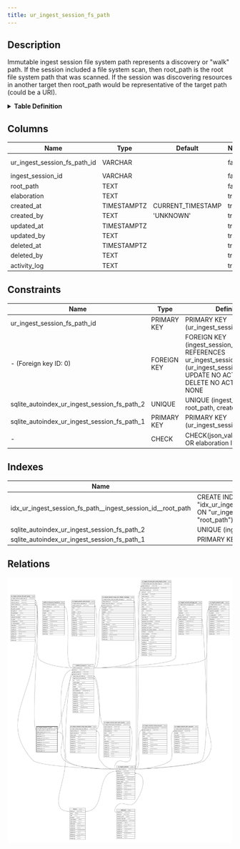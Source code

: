 ```yaml
---
title: ur_ingest_session_fs_path
---
```


## Description

Immutable ingest session file system path represents a discovery or "walk" path.
If the session included a file system scan, then root_path is the root file
system path that was scanned. If the session was discovering resources in
another target then root_path would be representative of the target path (could
be a URI).

<details>
<summary><strong>Table Definition</strong></summary>

```sql
CREATE TABLE "ur_ingest_session_fs_path" (
    "ur_ingest_session_fs_path_id" VARCHAR PRIMARY KEY NOT NULL,
    "ingest_session_id" VARCHAR NOT NULL,
    "root_path" TEXT NOT NULL,
    "elaboration" TEXT CHECK(json_valid(elaboration) OR elaboration IS NULL),
    "created_at" TIMESTAMPTZ DEFAULT CURRENT_TIMESTAMP,
    "created_by" TEXT DEFAULT 'UNKNOWN',
    "updated_at" TIMESTAMPTZ,
    "updated_by" TEXT,
    "deleted_at" TIMESTAMPTZ,
    "deleted_by" TEXT,
    "activity_log" TEXT,
    FOREIGN KEY("ingest_session_id") REFERENCES "ur_ingest_session"("ur_ingest_session_id"),
    UNIQUE("ingest_session_id", "root_path", "created_at")
)
```

</details>

## Columns

| Name                         | Type        | Default           | Nullable | Children                                                                                                                                                                                          | Parents                                                                             | Comment                                                 |
| ---------------------------- | ----------- | ----------------- | -------- | ------------------------------------------------------------------------------------------------------------------------------------------------------------------------------------------------- | ----------------------------------------------------------------------------------- | ------------------------------------------------------- |
| ur_ingest_session_fs_path_id | VARCHAR     |                   | false    | [uniform_resource](/docs/standard-library/rssd-schema/uniform_resource) [ur_ingest_session_fs_path_entry](/docs/standard-library/rssd-schema/ur_ingest_session_fs_path_entry) |                                                                                     | {"isSqlDomainZodDescrMeta":true,"isVarChar":true}       |
| ingest_session_id            | VARCHAR     |                   | false    |                                                                                                                                                                                                   | [ur_ingest_session](/docs/standard-library/rssd-schema/ur_ingest_session) | {"isSqlDomainZodDescrMeta":true,"isVarChar":true}       |
| root_path                    | TEXT        |                   | false    |                                                                                                                                                                                                   |                                                                                     |                                                         |
| elaboration                  | TEXT        |                   | true     |                                                                                                                                                                                                   |                                                                                     | {"isSqlDomainZodDescrMeta":true,"isJsonText":true}      |
| created_at                   | TIMESTAMPTZ | CURRENT_TIMESTAMP | true     |                                                                                                                                                                                                   |                                                                                     |                                                         |
| created_by                   | TEXT        | 'UNKNOWN'         | true     |                                                                                                                                                                                                   |                                                                                     |                                                         |
| updated_at                   | TIMESTAMPTZ |                   | true     |                                                                                                                                                                                                   |                                                                                     |                                                         |
| updated_by                   | TEXT        |                   | true     |                                                                                                                                                                                                   |                                                                                     |                                                         |
| deleted_at                   | TIMESTAMPTZ |                   | true     |                                                                                                                                                                                                   |                                                                                     |                                                         |
| deleted_by                   | TEXT        |                   | true     |                                                                                                                                                                                                   |                                                                                     |                                                         |
| activity_log                 | TEXT        |                   | true     |                                                                                                                                                                                                   |                                                                                     | {"isSqlDomainZodDescrMeta":true,"isJsonSqlDomain":true} |

## Constraints

| Name                                         | Type        | Definition                                                                                                                             |
| -------------------------------------------- | ----------- | -------------------------------------------------------------------------------------------------------------------------------------- |
| ur_ingest_session_fs_path_id                 | PRIMARY KEY | PRIMARY KEY (ur_ingest_session_fs_path_id)                                                                                             |
| - (Foreign key ID: 0)                        | FOREIGN KEY | FOREIGN KEY (ingest_session_id) REFERENCES ur_ingest_session (ur_ingest_session_id) ON UPDATE NO ACTION ON DELETE NO ACTION MATCH NONE |
| sqlite_autoindex_ur_ingest_session_fs_path_2 | UNIQUE      | UNIQUE (ingest_session_id, root_path, created_at)                                                                                      |
| sqlite_autoindex_ur_ingest_session_fs_path_1 | PRIMARY KEY | PRIMARY KEY (ur_ingest_session_fs_path_id)                                                                                             |
| -                                            | CHECK       | CHECK(json_valid(elaboration) OR elaboration IS NULL)                                                                                  |

## Indexes

| Name                                                        | Definition                                                                                                                                  |
| ----------------------------------------------------------- | ------------------------------------------------------------------------------------------------------------------------------------------- |
| idx_ur_ingest_session_fs_path__ingest_session_id__root_path | CREATE INDEX "idx_ur_ingest_session_fs_path__ingest_session_id__root_path" ON "ur_ingest_session_fs_path"("ingest_session_id", "root_path") |
| sqlite_autoindex_ur_ingest_session_fs_path_2                | UNIQUE (ingest_session_id, root_path, created_at)                                                                                           |
| sqlite_autoindex_ur_ingest_session_fs_path_1                | PRIMARY KEY (ur_ingest_session_fs_path_id)                                                                                                  |

## Relations

![er](../../../../../../assets/ur_ingest_session_fs_path.svg)
